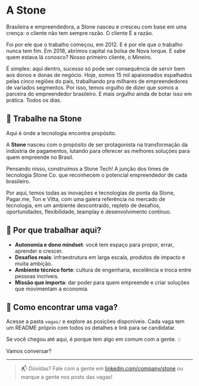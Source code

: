 # A Stone

Brasileira e empreendedora, a Stone nasceu e cresceu com base em uma crença: o cliente não tem sempre razão. O cliente É a razão.

Foi por ele que o trabalho começou, em 2012. E é por ele que o trabalho nunca tem fim.
Em 2018, abrimos capital na bolsa de Nova Iorque. E sabe quem estava lá conosco? Nosso primeiro cliente, o Mineiro.

É simples: aqui dentro, sucesso só pode ser consequência de servir bem aos donos e donas de negócio. 
Hoje, somos 15 mil apaixonados espalhados pelas cinco regiões do país, trabalhando pra milhares de empreendedores de variados segmentos. Por isso, temos orgulho de dizer que somos a parceira do empreendedor brasileiro. 
E mais orgulho ainda de botar isso em prática. Todos os dias. 

## 🚀 Trabalhe na Stone

Aqui é onde a tecnologia encontra propósito.

A **Stone** nasceu com o propósito de ser protagonista na transformação da indústria de pagamentos, lutando para oferecer as melhores soluções para quem empreende no Brasil.

Pensando nisso, construímos a Stone Tech! A junção dos times de tecnologia Stone Co. que reconhecem o potencial empreendedor de cada brasileiro.

Por aqui, temos todas as inovações e tecnologias de ponta da Stone, Pagar.me, Ton e Vitta, com uma galera referência no mercado de tecnologia, em um ambiente descontraído, repleto de desafios, oportunidades, flexibilidade, teamplay e desenvolvimento contínuo.

## 💚 Por que trabalhar aqui?

- **Autonomia e dono mindset**: você tem espaço para propor, errar, aprender e crescer.
- **Desafios reais**: infraestrutura em larga escala, produtos de impacto e muita ambição.
- **Ambiente técnico forte**: cultura de engenharia, excelência e troca entre pessoas incríveis.
- **Missão que importa**: dar poder para quem empreende e criar soluções que movimentam a economia.

## 🔎 Como encontrar uma vaga?

Acesse a pasta `vagas/` e explore as posições disponíveis. Cada vaga tem um README próprio com todos os detalhes e link para se candidatar.

Se você chegou até aqui, é porque tem algo em comum com a gente. 💡

Vamos conversar?

---

> 📬 Dúvidas? Fale com a gente em [linkedin.com/company/stone](https://www.linkedin.com/company/stone/) ou marque a gente nos posts das vagas!
